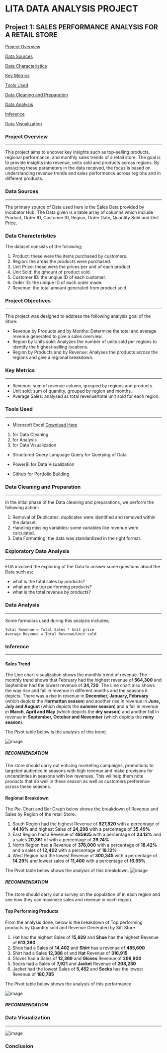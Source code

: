 # LITA DATA ANALYSIS PROJECT

## Project 1: SALES PERFORMANCE ANALYSIS FOR A RETAIL STORE

[Project Overview](#project-overview)

[Data Sources](#data-sources)

[Data Characteristics](#data-characteristics)

[Key Metrics](#key-metrics)

[Tools Used](#tools-used)

[Data Cleaning and Preparation](#data-cleaning-and-preparation)

[Data Analysis](#data-analysis)

[Inference](#inference)

[Data Visualization](#data-visualization)

### Project Overview
---
This project aims to uncover key insights such as top-selling products, regional performance, and monthly sales trends of a retail store. The goal is to provide insights into revenue, units sold and products across regions. By analyzing these parameters in the data received, the focus is based on understanding revenue trends and sales performance across regions and in different products.

### Data Sources
---
The primary source of Data used here is the Sales Data provided by Incubator Hub. The Data given is a table array of columns which include Product, Order ID, Customer ID, Region, Order Date, Quantity Sold and Unit Price.

### Data Characteristics
The dataset consists of the following;
1. Product: these were the items purchased by customers.
2. Region: the areas the products were purchased.
3. Unit Price: these were the prices per unit of each product.
4. Unit Sold: the qmount of product sold.
5. Customer ID: the unqiue ID of each customer.
6. Order ID: the unique ID of each order made.
7. Revenue: the total amount generated from product sold.


### Project Objectives
---
This project was designed to address the following analysis goal of the Store:
- Revenue by Products and by Months: Determine the total and average revenue generated to give a sales overview.
- Region by Units sold: Analyzes the number of units sold per regions to identify the highest-selling locations.
- Region by Products and by Revenue: Analyses the products across the regions and give a regional breakdown.

### Key Metrics
---
- Revenue: sum of revenue column, grouped by regions and products.
- Unit sold: sum of quantity, grouped by region and months.
- Average Sales: analysed as total revenue/total unit sold for each region.

### Tools Used
---
- Microsoft Excel [Download Here](https://www.microsoftexcel.com)
 1. for Data Cleaning
 2. for Analysis
 3. for Data Visualization

- Structured Query Language Query for Querying of Data
  
- PowerBi for Data Visualization
  
- Github for Portfolio Building
  
 ### Data Cleaning and Preparation
  ---
  In the intial phase of the Data cleaning and preparations, we perform the following action;
  1. Removal of Duplicates: duplicates were identified and removed within the dataset.
  2. Handling missing variables: some variables like revenue were calculated.
  3. Data Formatting: the data was standardized in the right format.

### Exploratory Data Analysis
  ---
  EDA involved the exploring of the Data to answer some questions about the Data such as;
  - what is the total sales by products?
  - what are the top performing products?
  - what is the total revenue by products?
 
### Data Analysis
  ---
  Some formulars used during this analysis includes;

  ```
  Total Revenue = Total Sales * Unit price
  Average Revenue = Total Revenue/Unit sold
  ```

### Inference
---

#### Sales Trend
The Line chart visualization shows the monthly trend of revenue. The monthly trend shows that February had the highest revenue of **564,300** and September had the lowest revenue of **34,720**. The Line chart also shows the way rise and fall in revenue in different months and the seasons it depicts.
There was a rise in revenue in **December, January, February** (which depicts the **Harmattan season**) and another rise in revenue in **June, July and August** (which depicts the **summer season**) and a fall in revenue in **March, April and May** (which depicts the **dry season**) and another fall in revenue in **September, October and November** (which depicts the **rainy season**).

The Pivot table below is the analysis of this trend.

![image](https://github.com/user-attachments/assets/aa9fbbbb-e6e8-4f81-8dd4-4ee611e302d2)


##### RECOMMENDATION
The store should carry out enticing marketing campaigns, promotions to targeted audience in seasons with high revenue and make provisons for unceratinties in seasons with low revenues. This wil help them note products that do well in these season as well as customers preference across these seasons.


#### Regional Breakdown
The Pie-Chart and Bar Graph below shows the breakdown of Revenue and Sales by Region of the retail Store.
1. South Region had the highest Revenue of **927,820** with a percentage of **44.16%** and highest Sales of **24,298** with a percentage of **35.49%**
2. East Region had a Revenue of **485925** with a percentage of **23.13%** and a sales **20,361** of with a percentage of **29.74%**
3. North Region had a Revenue of **378,000** with a percentage of **18.42%** and a sales of **12,402** with a percentage of **18.12%**
4. West Region had the lowest Revenue of **300,345** with a percentage of **14.29%** and lowest sales of **11,400** with a percentage of **16.65%**

The Pivot table below shows the analysis of this breakdown.
![image](https://github.com/user-attachments/assets/1ebc9c0c-a8e2-4fcd-8dfe-1159aa8fe1f5)

##### RECOMMENDATION
The store should carry out a survey on the population of in each region and see how they can maximize sales and revenue in each region. 

#### Top Performing Products
From the analysis done, below is the breakdown of Top performing products by Quantity sold and Revenue Generated by Sift Store.
1. Hat had the highest Sales of **15,929** and **Shoe** has the highest Revenue of **613,380**
2. Shoe had a Sales of **14,402** and **Shirt** has a revenue of **485,600**
3. Shirt had a Sales **12,388** of and **Hat** Revenue of **316,915**
4. Gloves had a Sales of **12,369** and **Gloves** Revenue of **296,900**
5. Socks had a Sales of **7,921** and **Jacket** Revenue of **208,230**
6. Jacket had the lowest Sales of **5,452** and **Socks** has the lowest Revenue of **180,785**

The Pivot table below shows the analysis of this performance

![image](https://github.com/user-attachments/assets/7b21b486-5bba-464f-a69d-c67d9453ca49)


##### RECOMMENDATION



### Data Visualization
---
![image](https://github.com/user-attachments/assets/73173b5f-cbd2-45f2-8db9-0f84ea926b3a)



### Conclusion

